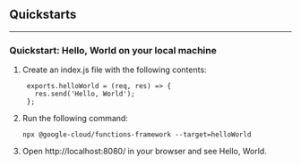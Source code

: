 ## Quickstarts

---

### Quickstart: Hello, World on your local machine

1. Create an index.js file with the following contents:
   ```
    exports.helloWorld = (req, res) => {
      res.send('Hello, World');
    };
   ```
2. Run the following command:
   ```
   npx @google-cloud/functions-framework --target=helloWorld
   ```
3. Open http://localhost:8080/ in your browser and see Hello, World.
